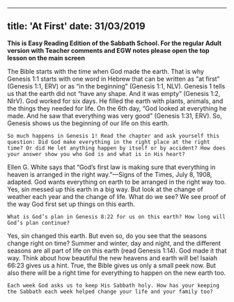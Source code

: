 ---
title: 'At First'
date: 31/03/2019
--

**This is Easy Reading Edition of the Sabbath School. For the regular Adult version with Teacher comments and EGW notes please open the top lesson on the main screen**

The Bible starts with the time when God made the earth. That is why Genesis 1:1 starts with one word in Hebrew that can be written as “at first” (Genesis 1:1, ERV) or as “in the beginning” (Genesis 1:1, NLV). Genesis 1 tells us that the earth did not “have any shape. And it was empty” (Genesis 1:2, NIrV). God worked for six days. He filled the earth with plants, animals, and the things they needed for life. On the 6th day, “God looked at everything he made. And he saw that everything was very good” (Genesis 1:31, ERV). So, Genesis shows us the beginning of our life on this earth.

`So much happens in Genesis 1! Read the chapter and ask yourself this question: Did God make everything in the right place at the right time? Or did He let anything happen by itself or by accident? How does your answer show you who God is and what is in His heart?`

Ellen G. White says that “God’s first law is making sure that everything in heaven is arranged in the right way.”—Signs of the Times, July 8, 1908, adapted. God wants everything on earth to be arranged in the right way too. Yes, sin messed up this earth in a big way. But look at the change of weather each year and the change of life. What do we see? We see proof of the way God first set up things on this earth.

`What is God’s plan in Genesis 8:22 for us on this earth? How long will God’s plan continue?`

Yes, sin changed this earth. But even so, do you see that the seasons change right on time? Summer and winter, day and night, and the different seasons are all part of life on this earth (read Genesis 1:14). God made it that way. Think about how beautiful the new heavens and earth will be! Isaiah 66:23 gives us a hint. True, the Bible gives us only a small peek now. But also there will be a right time for everything to happen on the new earth too.

`Each week God asks us to keep His Sabbath holy. How has your keeping the Sabbath each week helped change your life and your family too?`